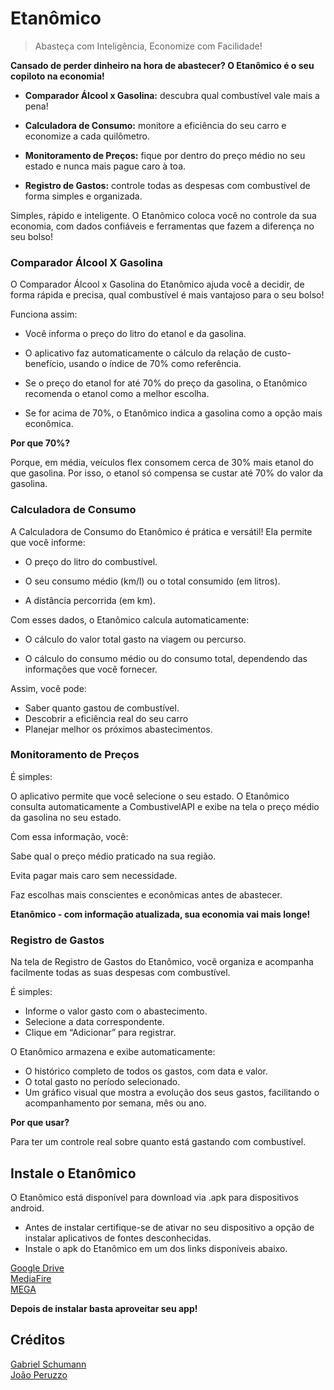 # Etanômico
> Abasteça com Inteligência, Economize com Facilidade!

**Cansado de perder dinheiro na hora de abastecer? O Etanômico é o seu copiloto na economia!**

- **Comparador Álcool x Gasolina:** descubra qual combustível vale mais a pena!

- **Calculadora de Consumo:** monitore a eficiência do seu carro e economize a cada quilômetro.

- **Monitoramento de Preços:** fique por dentro do preço médio no seu estado e nunca mais pague caro à toa.

- **Registro de Gastos:** controle todas as despesas com combustível de forma simples e organizada.

Simples, rápido e inteligente. O Etanômico coloca você no controle da sua economia, com dados confiáveis e ferramentas que fazem a diferença no seu bolso!

### Comparador Álcool X Gasolina

O Comparador Álcool x Gasolina do Etanômico ajuda você a decidir, de forma rápida e precisa, qual combustível é mais vantajoso para o seu bolso!

Funciona assim:

- Você informa o preço do litro do etanol e da gasolina.

- O aplicativo faz automaticamente o cálculo da relação de custo-benefício, usando o índice de 70% como referência.

- Se o preço do etanol for até 70% do preço da gasolina, o Etanômico recomenda o etanol como a melhor escolha.

- Se for acima de 70%, o Etanômico indica a gasolina como a opção mais econômica.

**Por que 70%?**

Porque, em média, veículos flex consomem cerca de 30% mais etanol do que gasolina. Por isso, o etanol só compensa se custar até 70% do valor da gasolina.

### Calculadora de Consumo

A Calculadora de Consumo do Etanômico é prática e versátil! Ela permite que você informe:

- O preço do litro do combustível.

- O seu consumo médio (km/l) ou o total consumido (em litros).

- A distância percorrida (em km).

Com esses dados, o Etanômico calcula automaticamente:

- O cálculo do valor total gasto na viagem ou percurso.

- O cálculo do consumo médio ou do consumo total, dependendo das informações que você fornecer.

Assim, você pode:
- Saber quanto gastou de combustível.
- Descobrir a eficiência real do seu carro
- Planejar melhor os próximos abastecimentos.

### Monitoramento de Preços

É simples:

O aplicativo permite que você selecione o seu estado.
O Etanômico consulta automaticamente a CombustivelAPI e exibe na tela o preço médio da gasolina no seu estado.

Com essa informação, você:

Sabe qual o preço médio praticado na sua região.

Evita pagar mais caro sem necessidade.

Faz escolhas mais conscientes e econômicas antes de abastecer.

**Etanômico - com informação atualizada, sua economia vai mais longe!**

### Registro de Gastos
Na tela de Registro de Gastos do Etanômico, você organiza e acompanha facilmente todas as suas despesas com combustível.

É simples:

- Informe o valor gasto com o abastecimento.
- Selecione a data correspondente.
- Clique em “Adicionar” para registrar.

O Etanômico armazena e exibe automaticamente:

- O histórico completo de todos os gastos, com data e valor.
- O total gasto no período selecionado.
- Um gráfico visual que mostra a evolução dos seus gastos, facilitando o acompanhamento por semana, mês ou ano.

**Por que usar?**

Para ter um controle real sobre quanto está gastando com combustível.

## Instale o Etanômico
O Etanômico está disponível para download via .apk para dispositivos android.
- Antes de instalar certifique-se de ativar no seu dispositivo a opção de instalar aplicativos de fontes desconhecidas.
- Instale o apk do Etanômico em um dos links disponíveis abaixo.

[Google Drive](https://drive.google.com/file/d/1yoY1m_pAQXdmaI42VHE6DFjEnw92-klf/view?usp=sharing) <br>
[MediaFire](https://www.mediafire.com/file/sxf5n5j7llmaqp0/etanomico.apk/file) <br>
[MEGA](https://mega.nz/file/idtxQYQB#Om5D3EnYhdxQ_vVaSinrVIwoR1zxjW0fKXJQHDN4HSY)

**Depois de instalar basta aproveitar seu app!**

## Créditos

[Gabriel Schumann](https://schumann7.github.io/links/) <br>
[João Peruzzo](https://github.com/SoJoaomesmo)
